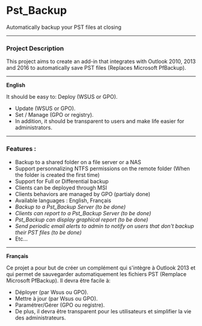 
# Pst_Backup
Automatically backup your PST files at closing
___
### Project Description 

This project aims to create an add-in that integrates with Outlook 2010, 2013 and 2016 to automatically save PST files (Replaces Microsoft PfBackup).

___
__English__ 

It should be easy to: Deploy (WSUS or GPO). 
* Update (WSUS or GPO). 
* Set / Manage (GPO or registry).
* In addition, it should be transparent to users and make life easier for administrators.
___
### Features :  
* Backup to a shared folder on a file server or a NAS  
* Support personnalizing NTFS permissions on the remote folder (When the folder is created the first time)  
* Support for Full or Differential backup  
* Clients can be deployed through MSI  
* Clients behaviors are managed by GPO (partialy done)  
* Available languages : English, Français  
* _Backup to a Pst_Backup Server (to be done)_  
* _Clients can report to a Pst_Backup Server (to be done)_  
* _Pst_Backup can display graphical report (to be done)_  
* _Send periodic email alerts to admin to notify on users that don't backup their PST files (to be done)_  
* Etc…
___
__Français__ 

Ce projet a pour but de créer un complément qui s'intègre à Outlook 2013 et qui permet de sauvegarder automatiquement les fichiers PST (Remplace Microsoft PfBackup). Il devra être facile à:
* Déployer (par Wsus ou GPO).
* Mettre à jour (par Wsus ou GPO).
* Paramétrer/Gérer (GPO ou registre).
* De plus, il devra être transparent pour les utilisateurs et simplifier la vie des administrateurs.
